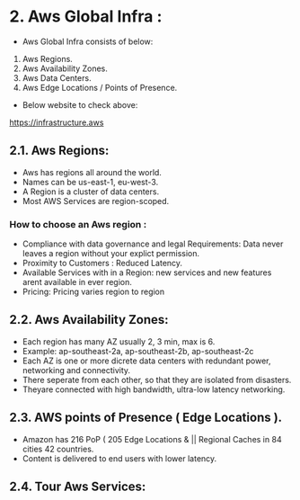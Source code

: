 
# 2. Aws Global Infra :

+ Aws Global Infra consists of below:

1. Aws Regions.
2. Aws Availability Zones.
3. Aws Data Centers.
4. Aws Edge Locations / Points of Presence.

+ Below website to check above:

https://infrastructure.aws


## 2.1. Aws Regions:

+ Aws has regions all around the world.
+ Names can be us-east-1, eu-west-3.
+ A Region is a cluster of data centers.
+ Most AWS Services are region-scoped.

### How to choose an Aws region :

+ Compliance with data governance and legal Requirements:  Data never leaves a region without your explict permission. 
+ Proximity to Customers : Reduced Latency.
+ Available Services with in a Region: new services and new features arent available in ever region.
+ Pricing: Pricing varies region to region 


## 2.2. Aws Availability Zones:

+ Each region has many AZ usually 2, 3 min, max is 6.
+ Example: ap-southeast-2a, ap-southeast-2b, ap-southeast-2c
+ Each AZ is one or more dicrete data centers with redundant power,
  networking and connectivity.
+ There seperate from each other, so that they are isolated from disasters.
+ Theyare connected with high bandwidth, ultra-low latency networking.


## 2.3. AWS points of Presence ( Edge Locations ).

+ Amazon has 216 PoP ( 205 Edge Locations & || Regional Caches in 84 cities 42 countries.
+ Content is delivered to end users with lower latency.


## 2.4.  Tour Aws Services:

